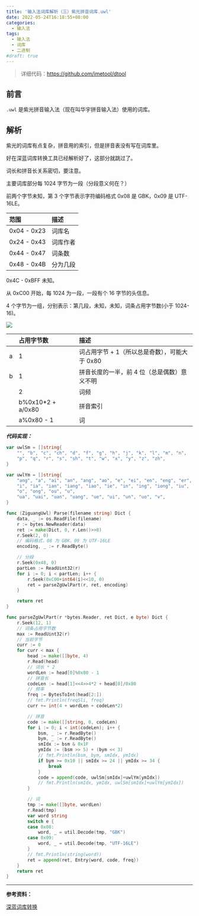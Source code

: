 ```yaml
---
title: '输入法词库解析（三）紫光拼音词库.uwl'
date: 2022-05-24T16:18:55+08:00
categories:
  - 输入法
tags:
  - 输入法
  - 词库
  - 二进制
#draft: true
---
```


> 详细代码：<https://github.com/imetool/dtool>

## 前言

`.uwl` 是紫光拼音输入法（现在叫华宇拼音输入法）使用的词库。

## 解析

紫光的词库有点复杂，拼音用的索引，但是拼音表没有写在词库里。

好在深蓝词库转换工具已经解析好了，这部分就跳过了。

词长和拼音长关系密切，要注意。

主要词库部分每 1024 字节为一段（分段意义何在？）

前两个字节未知，第 3 个字节表示字符编码格式 0x08 是 GBK，0x09 是 UTF-16LE。

| 范围        | 描述     |
| :---------- | :------- |
| 0x04 - 0x23 | 词库名   |
| 0x24 - 0x43 | 词库作者 |
| 0x44 - 0x47 | 词条数   |
| 0x48 - 0x4B | 分为几段 |

0x4C - 0xBFF 未知。

从 0xC00 开始，每 1024 为一段，一段有个 16 字节的头信息。

4 个字节为一组，分别表示：第几段，未知，未知，词条占用字节数(小于 1024-16)。

![](https://tucang.cc/api/image/show/60b7ae73b574e23cef39fe01007299e5)

|     | 占用字节数         | 描述                                          |
| :-- | :----------------- | :-------------------------------------------- |
| a   | 1                  | 词占用字节 + 1（所以总是奇数），可能大于 0x80 |
| b   | 1                  | 拼音长度的一半，前 4 位（总是偶数）意义不明   |
|     | 2                  | 词频                                          |
|     | b%0x10\*2 + a/0x80 | 拼音索引                                      |
|     | a%0x80 - 1         | 词                                            |

**_代码实现：_**

```go
var uwlSm = []string{
    "", "b", "c", "ch", "d", "f", "g", "h", "j", "k", "l", "m", "n",
    "p", "q", "r", "s", "sh", "t", "w", "x", "y", "z", "zh",
}

var uwlYm = []string{
    "ang", "a", "ai", "an", "ang", "ao", "e", "ei", "en", "eng", "er",
    "i", "ia", "ian", "iang", "iao", "ie", "in", "ing", "iong", "iu",
    "o", "ong", "ou", "u",
    "ua", "uai", "uan", "uang", "ue", "ui", "un", "uo", "v",
}

func (ZiguangUwl) Parse(filename string) Dict {
    data, _ := os.ReadFile(filename)
    r := bytes.NewReader(data)
    ret := make(Dict, 0, r.Len()>>8)
    r.Seek(2, 0)
    // 编码格式，08 为 GBK，09 为 UTF-16LE
    encoding, _ := r.ReadByte()

    // 分段
    r.Seek(0x48, 0)
    partLen := ReadUint32(r)
    for i := 0; i < partLen; i++ {
        r.Seek(0xC00+int64(i)<<10, 0)
        ret = parseZgUwlPart(r, ret, encoding)
    }

    return ret
}

func parseZgUwlPart(r *bytes.Reader, ret Dict, e byte) Dict {
    r.Seek(12, 1)
    // 词条占用字节数
    max := ReadUint32(r)
    // 当前字节
    curr := 0
    for curr < max {
        head := make([]byte, 4)
        r.Read(head)
        // 词长 * 2
        wordLen := head[0]%0x80 - 1
        // 拼音长
        codeLen := head[1]<<4>>4*2 + head[0]/0x80
        // 频率
        freq := BytesToInt(head[2:])
        // fmt.Println(freqSli, freq)
        curr += int(4 + wordLen + codeLen*2)

        // 拼音
        code := make([]string, 0, codeLen)
        for i := 0; i < int(codeLen); i++ {
            bsm, _ := r.ReadByte()
            bym, _ := r.ReadByte()
            smIdx := bsm & 0x1F
            ymIdx := (bsm >> 5) + (bym << 3)
            // fmt.Println(bsm, bym, smIdx, ymIdx)
            if bym >= 0x10 || smIdx >= 24 || ymIdx >= 34 {
                break
            }
            code = append(code, uwlSm[smIdx]+uwlYm[ymIdx])
            // fmt.Println(smIdx, ymIdx, uwlSm[smIdx]+uwlYm[ymIdx])
        }

        // 词
        tmp := make([]byte, wordLen)
        r.Read(tmp)
        var word string
        switch e {
        case 0x08:
            word, _ = util.Decode(tmp, "GBK")
        case 0x09:
            word, _ = util.Decode(tmp, "UTF-16LE")
        }
        // fmt.Println(string(word))
        ret = append(ret, Entry{word, code, freq})
    }
    return ret
}
```

---

**参考资料：**

[深蓝词库转换](https://github.com/studyzy/imewlconverter)
